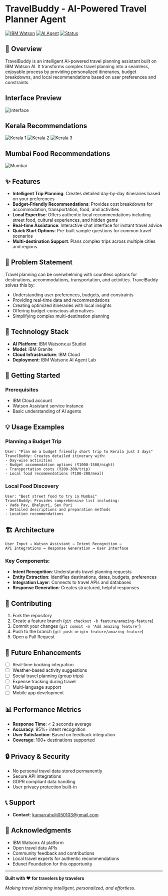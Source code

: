 # TravelBuddy - AI-Powered Travel Planner Agent

[![IBM Watson](https://img.shields.io/badge/IBM-Watson-blue.svg)](https://www.ibm.com/watson)
[![AI Agent](https://img.shields.io/badge/AI-Agent-green.svg)](https://github.com/yourusername/travelbuddy)
[![Status](https://img.shields.io/badge/Status-Deployed-success.svg)](https://github.com/yourusername/travelbuddy)

## 🌟 Overview

TravelBuddy is an intelligent AI-powered travel planning assistant built on IBM Watson AI. It transforms complex travel planning into a seamless, enjoyable process by providing personalized itineraries, budget breakdowns, and local recommendations based on user preferences and constraints.

## Interface Preview

![Interface](img/interface.png)

## Kerala Recommendations

![Kerala 1](img/kerala1.png)
![Kerala 2](img/kerala2.png)
![Kerala 3](img/kerala3.png)

## Mumbai Food Recommendations

![Mumbai](img/mumbai.png)

## ✨ Features

- **Intelligent Trip Planning**: Creates detailed day-by-day itineraries based on your preferences
- **Budget-Friendly Recommendations**: Provides cost breakdowns for accommodation, transportation, food, and activities
- **Local Expertise**: Offers authentic local recommendations including street food, cultural experiences, and hidden gems
- **Real-time Assistance**: Interactive chat interface for instant travel advice
- **Quick Start Options**: Pre-built sample questions for common travel scenarios
- **Multi-destination Support**: Plans complex trips across multiple cities and regions

## 🎯 Problem Statement

Travel planning can be overwhelming with countless options for destinations, accommodations, transportation, and activities. TravelBuddy solves this by:

- Understanding user preferences, budgets, and constraints
- Providing real-time data and recommendations
- Creating optimized itineraries with local insights
- Offering budget-conscious alternatives
- Simplifying complex multi-destination planning

## 🔧 Technology Stack

- **AI Platform**: IBM Watsonx.ai Studioi
- **Model**: IBM Granite
- **Cloud Infrastructure**: IBM Cloud
- **Deployment**: IBM Watsonx AI Agent Lab

## 🚀 Getting Started

### Prerequisites

- IBM Cloud account
- Watson Assistant service instance
- Basic understanding of AI agents

## 💡 Usage Examples

### Planning a Budget Trip

```
User: "Plan me a budget friendly short trip to Kerala just 3 days"
TravelBuddy: Creates detailed itinerary with:
- Day-wise activities
- Budget accommodation options (₹1000-1500/night)
- Transportation costs (₹200-300/trip)
- Local food recommendations (₹100-200/meal)
```

### Local Food Discovery

```
User: "Best street food to try in Mumbai"
TravelBuddy: Provides comprehensive list including:
- Vada Pav, Bhelpuri, Sev Puri
- Detailed descriptions and preparation methods
- Location recommendations
```

## 🏗️ Architecture

```
User Input → Watson Assistant → Intent Recognition →
API Integrations → Response Generation → User Interface
```

### Key Components:

- **Intent Recognition**: Understands travel planning requests
- **Entity Extraction**: Identifies destinations, dates, budgets, preferences
- **Integration Layer**: Connects to travel APIs and databases
- **Response Generation**: Creates structured, helpful responses

## 🤝 Contributing

1. Fork the repository
2. Create a feature branch (`git checkout -b feature/amazing-feature`)
3. Commit your changes (`git commit -m 'Add amazing feature'`)
4. Push to the branch (`git push origin feature/amazing-feature`)
5. Open a Pull Request

## 🎯 Future Enhancements

- [ ] Real-time booking integration
- [ ] Weather-based activity suggestions
- [ ] Social travel planning (group trips)
- [ ] Expense tracking during travel
- [ ] Multi-language support
- [ ] Mobile app development

## 📊 Performance Metrics

- **Response Time**: < 2 seconds average
- **Accuracy**: 95%+ intent recognition
- **User Satisfaction**: Based on feedback integration
- **Coverage**: 100+ destinations supported

## 🔒 Privacy & Security

- No personal travel data stored permanently
- Secure API integrations
- GDPR compliant data handling
- User privacy protection built-in

## 📞 Support

- **Contact**: kumarrahulji050103@gmail.com

## 🙏 Acknowledgments

- IBM Watsonx AI platform
- Open travel data APIs
- Community feedback and contributions
- Local travel experts for authentic recommendations
- Edunet Foundation for this opportunity

---

**Built with ❤️ for travelers by travelers**

_Making travel planning intelligent, personalized, and effortless._
